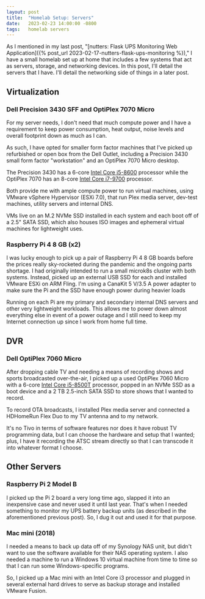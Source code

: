 ```yaml
---
layout: post
title:  "Homelab Setup: Servers"
date:   2023-02-23 14:00:00 -0800
tags:   homelab servers
---
```


As I mentioned in my last post, "[nutters: Flask UPS Monitoring Web Application]({% post_url 2023-02-17-nutters-flask-ups-monitoring %})," I have a small  homelab set up at home that includes a few systems that act as servers, storage, and networking devices. In this post, I'll detail the servers that I have. I'll detail the networking side of things in a later post.

## Virtualization

### Dell Precision 3430 SFF and OptiPlex 7070 Micro

For my server needs, I don't need that much compute power and I have a requirement to keep power consumption, heat output, noise levels and overall footprint down as much as I can.

As such, I have opted for smaller form factor machines that I've picked up refurbished or open box from the Dell Outlet, including a Precision 3430 small form factor "workstation" and an OptiPlex 7070 Micro desktop.

The Precision 3430 has a 6-core [Intel Core i5-8600](https://ark.intel.com/content/www/us/en/ark/products/129937/intel-core-i58600-processor-9m-cache-up-to-4-30-ghz.html) processor while the OptiPlex 7070 has an 8-core [Intel Core i7-9700](https://ark.intel.com/content/www/us/en/ark/products/191792/intel-core-i79700-processor-12m-cache-up-to-4-70-ghz.html) processor.

Both provide me with ample compute power to run virtual machines, using VMware vSphere Hypervisor (ESXi 7.0), that run Plex media server, dev-test machines, utility servers and internal DNS.

VMs live on an M.2 NVMe SSD installed in each system and each boot off of a 2.5" SATA SSD, which also houses ISO images and ephemeral virtual machines for lightweight uses.

### Raspberry Pi 4 8 GB (x2)

I was lucky enough to pick up a pair of Raspberry Pi 4 8 GB boards before the prices really sky-rocketed during the pandemic and the ongoing parts shortage. I had originally intended to run a small microk8s cluster with both systems. Instead, picked up an external USB SSD for each and installed VMware ESXi on ARM Fling. I'm using a CanaKit 5 V/3.5 A power adapter to make sure the Pi and the SSD have enough power during heavier loads

Running on each Pi are my primary and secondary internal DNS servers and other very lightweight workloads. This allows me to power down almost everything else in event of a power outage and I still need to keep my Internet connection up since I work from home full time.

## DVR

### Dell OptiPlex 7060 Micro

After dropping cable TV and needing a means of recording shows and sports broadcasted over-the-air, I picked up a used OptiPlex 7060 Micro with a 6-core [Intel Core i5-8500T](https://ark.intel.com/content/www/us/en/ark/products/129941/intel-core-i58500t-processor-9m-cache-up-to-3-50-ghz.html) processor, popped in an NVMe SSD as a boot device and a 2 TB 2.5-inch SATA SSD to store shows that I wanted to record.

To record OTA broadcasts, I installed Plex media server and connected a HDHomeRun Flex Duo to my TV antenna and to my network.

It's no Tivo in terms of software features nor does it have robust TV programming data, but I can choose the hardware and setup that I wanted; plus, I have it recording the ATSC stream directly so that I can transcode it into whatever format I choose.

## Other Servers

### Raspberry Pi 2 Model B

I picked up the Pi 2 board a very long time ago, slapped it into an inexpensive case and never used it until last year. That's when I needed something to monitor my UPS battery backup units (as described in the aforementioned previous post). So, I dug it out and used it for that purpose.

### Mac mini (2018)

I needed a means to back up data off of my Synology NAS unit, but didn't want to use the software available for their NAS operating system. I also needed a machine to run a Windows 10 virtual machine from time to time so that I can run some Windows-specific programs.

So, I picked up a Mac mini with an Intel Core i3 processor and plugged in several external hard drives to serve as backup storage and installed VMware Fusion.
